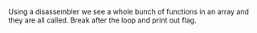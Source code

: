 Using a disassembler we see a whole bunch of functions in an array and they are all called. Break after the loop and print out flag.

